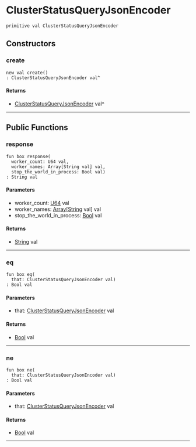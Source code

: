# ClusterStatusQueryJsonEncoder

```pony
primitive val ClusterStatusQueryJsonEncoder
```

## Constructors

### create

```pony
new val create()
: ClusterStatusQueryJsonEncoder val^
```

#### Returns

* [ClusterStatusQueryJsonEncoder](.-..-query-ClusterStatusQueryJsonEncoder) val^

---

## Public Functions

### response

```pony
fun box response(
  worker_count: U64 val,
  worker_names: Array[String val] val,
  stop_the_world_in_process: Bool val)
: String val
```
#### Parameters

*   worker_count: [U64](builtin-U64) val
*   worker_names: [Array](builtin-Array)\[[String](builtin-String) val\] val
*   stop_the_world_in_process: [Bool](builtin-Bool) val

#### Returns

* [String](builtin-String) val

---

### eq

```pony
fun box eq(
  that: ClusterStatusQueryJsonEncoder val)
: Bool val
```
#### Parameters

*   that: [ClusterStatusQueryJsonEncoder](.-..-query-ClusterStatusQueryJsonEncoder) val

#### Returns

* [Bool](builtin-Bool) val

---

### ne

```pony
fun box ne(
  that: ClusterStatusQueryJsonEncoder val)
: Bool val
```
#### Parameters

*   that: [ClusterStatusQueryJsonEncoder](.-..-query-ClusterStatusQueryJsonEncoder) val

#### Returns

* [Bool](builtin-Bool) val

---


